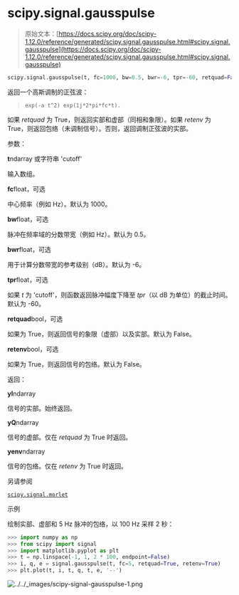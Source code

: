 # scipy.signal.gausspulse

> 原始文本：[https://docs.scipy.org/doc/scipy-1.12.0/reference/generated/scipy.signal.gausspulse.html#scipy.signal.gausspulse](https://docs.scipy.org/doc/scipy-1.12.0/reference/generated/scipy.signal.gausspulse.html#scipy.signal.gausspulse)

```py
scipy.signal.gausspulse(t, fc=1000, bw=0.5, bwr=-6, tpr=-60, retquad=False, retenv=False)
```

返回一个高斯调制的正弦波：

> `exp(-a t^2) exp(1j*2*pi*fc*t).`

如果 *retquad* 为 True，则返回实部和虚部（同相和象限）。如果 *retenv* 为 True，则返回包络（未调制信号）。否则，返回调制正弦波的实部。

参数：

**t**ndarray 或字符串 'cutoff'

输入数组。

**fc**float，可选

中心频率（例如 Hz）。默认为 1000。

**bw**float，可选

脉冲在频率域的分数带宽（例如 Hz）。默认为 0.5。

**bwr**float，可选

用于计算分数带宽的参考级别（dB）。默认为 -6。

**tpr**float，可选

如果 *t* 为 'cutoff'，则函数返回脉冲幅度下降至 *tpr*（以 dB 为单位）的截止时间。默认为 -60。

**retquad**bool，可选

如果为 True，则返回信号的象限（虚部）以及实部。默认为 False。

**retenv**bool，可选

如果为 True，则返回信号的包络。默认为 False。

返回：

**yI**ndarray

信号的实部。始终返回。

**yQ**ndarray

信号的虚部。仅在 *retquad* 为 True 时返回。

**yenv**ndarray

信号的包络。仅在 *retenv* 为 True 时返回。

另请参阅

[`scipy.signal.morlet`](scipy.signal.morlet.html#scipy.signal.morlet "scipy.signal.morlet")

示例

绘制实部、虚部和 5 Hz 脉冲的包络，以 100 Hz 采样 2 秒：

```py
>>> import numpy as np
>>> from scipy import signal
>>> import matplotlib.pyplot as plt
>>> t = np.linspace(-1, 1, 2 * 100, endpoint=False)
>>> i, q, e = signal.gausspulse(t, fc=5, retquad=True, retenv=True)
>>> plt.plot(t, i, t, q, t, e, '--') 
```

![../../_images/scipy-signal-gausspulse-1.png](../Images/f974eb2b34ce28d177b1b5e7ccdee9e1.png)
